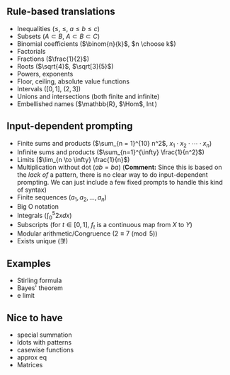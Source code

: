 ## Rule-based translations

- Inequalities ($\le$, $\leq$, $a \leq b \leq c$)
- Subsets ($A \subset B$, $A \subset B \subset C$)
- Binomial coefficients ($\binom{n}{k}$, $n \choose k$)
- Factorials
- Fractions ($\frac{1}{2}$)
- Roots ($\sqrt{4}$, $\sqrt[3]{5}$)
- Powers, exponents
- Floor, ceiling, absolute value functions
- Intervals ($[0, 1]$, $(2, 3]$)
- Unions and intersections (both finite and infinite)
- Embellished names ($\mathbb{R}, $\Hom$, $\operatorname{Int}$)

## Input-dependent prompting

- Finite sums and products ($\sum_{n = 1}^{10} n^2$, $x_{1} \cdot x_{2} \cdot \cdots \cdot x_{n}$)
- Infinite sums and products ($\sum_{n=1}^{\infty} \frac{1}{n^2}$)
- Limits ($\lim_{n \to \infty} \frac{1}{n}$)
- Multiplication without dot ($ab = ba$) (**Comment:** Since this is based on the _lack of_ a pattern, there is no clear way to do input-dependent prompting. We can just include a few fixed prompts to handle this kind of syntax) 
- Finite sequences ($a_{1}, a_{2}, \ldots, a_{n}$)
- Big O notation
- Integrals ($\int_{0}^{5} 2x dx$)
- Subscripts (for $t \in [0, 1]$, $f_{t}$ is a continuous map from $X$ to $Y$)
- Modular arithmetic/Congruence ($2 \equiv 7 \pmod 5$)
- Exists unique ($\exists!$)

## Examples

- Stirling formula
- Bayes' theorem
- e limit

## Nice to have

- special summation
- ldots with patterns
- casewise functions
- approx eq
- Matrices

